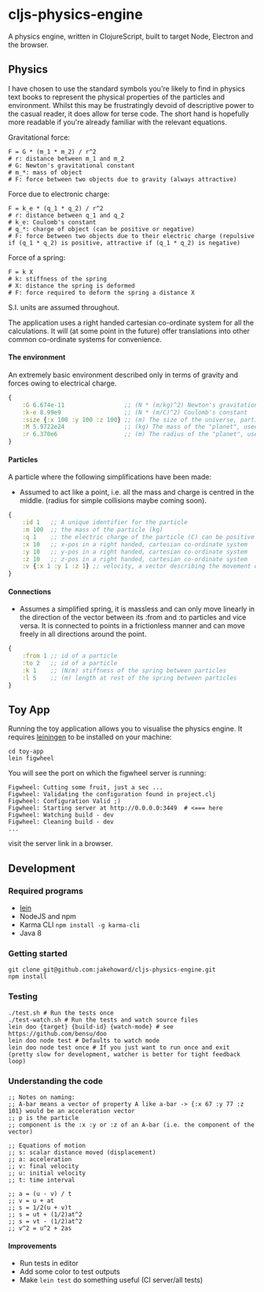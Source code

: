 # cljs-physics-engine

A physics engine, written in ClojureScript, built to target Node, Electron and the browser.

## Physics

I have chosen to use the standard symbols you're likely to find in physics text books to represent the physical properties of the particles and environment. Whilst this may be frustratingly devoid of descriptive power to the casual reader, it does allow for terse code. The short hand is hopefully more readable if you're already familiar with the relevant equations.

Gravitational force:

```
F = G * (m_1 * m_2) / r^2
# r: distance between m_1 and m_2
# G: Newton's gravitational constant
# m_*: mass of object
# F: force between two objects due to gravity (always attractive)
```

Force due to electronic charge:

```
F = k_e * (q_1 * q_2) / r^2
# r: distance between q_1 and q_2
# k_e: Coulomb's constant
# q_*: charge of object (can be positive or negative)
# F: force between two objects due to their electric charge (repulsive if (q_1 * q_2) is positive, attractive if (q_1 * q_2) is negative)
```

Force of a spring:

```
F = k X
# k: stiffness of the spring
# X: distance the spring is deformed
# F: force required to deform the spring a distance X
```

S.I. units are assumed throughout.

The application uses a right handed cartesian co-ordinate system for all the calculations. It will (at some point in the future) offer translations into other common co-ordinate systems for convenience.

#### The environment

An extremely basic environment described only in terms of gravity and forces owing to electrical charge.

```Clojure
{
    :G 6.674e-11                 ;; (N * (m/kg)^2) Newton's gravitational constant
    :k-e 8.99e9                  ;; (N * (m/C)^2) Coulomb's constant
    :size {:x 100 :y 100 :z 100} ;; (m) The size of the universe, particles aren't allowed to live outside this box, they hit an invisible, immovable wall if they try.
    :M 5.9722e24                 ;; (kg) The mass of the "planet", used to define a downward force applied to all particles
    :r 6.370e6                   ;; (m) The radius of the "planet", used to define a downward force applied to all particles
}
```

#### Particles

A particle where the following simplifications have been made:

- Assumed to act like a point, i.e. all the mass and charge is centred in the middle. (radius for simple collisions maybe coming soon).

```Clojure
{
    :id 1   ;; A unique identifier for the particle
    :m 100  ;; the mass of the particle (kg)
    :q 1    ;; the electric charge of the particle (C) can be positive or negative
    :x 10   ;; x-pos in a right handed, cartesian co-ordinate system
    :y 10   ;; y-pos in a right handed, cartesian co-ordinate system
    :z 10   ;; z-pos in a right handed, cartesian co-ordinate system
    :v {:x 1 :y 1 :z 1} ;; velocity, a vector describing the movement of the particle (m/s)
}
```

#### Connections

- Assumes a simplified spring, it is massless and can only move linearly in the direction of the vector between its :from and :to particles and vice versa. It is connected to points in a frictionless manner and can move freely in all directions around the point.

```Clojure
{
    :from 1 ;; id of a particle
    :to 2   ;; id of a particle
    :k 1    ;; (N/m) stiffness of the spring between particles
    :l 5    ;; (m) length at rest of the spring between particles
}
```

## Toy App

Running the toy application allows you to visualise the physics engine. It requires [leiningen](https://leiningen.org/) to be installed on your machine:

```
cd toy-app
lein figwheel
```

You will see the port on which the figwheel server is running:

```
Figwheel: Cutting some fruit, just a sec ...
Figwheel: Validating the configuration found in project.clj
Figwheel: Configuration Valid ;)
Figwheel: Starting server at http://0.0.0.0:3449  # <=== here
Figwheel: Watching build - dev
Figwheel: Cleaning build - dev
...
```

visit the server link in a browser.

## Development

### Required programs

- [lein](https://leiningen.org/)
- NodeJS and npm
- Karma CLI `npm install -g karma-cli`
- Java 8

### Getting started

```
git clone git@github.com:jakehoward/cljs-physics-engine.git
npm install
```

### Testing

```
./test.sh # Run the tests once
./test-watch.sh # Run the tests and watch source files
lein doo {target} {build-id} {watch-mode} # see https://github.com/bensu/doo
lein doo node test # Defaults to watch mode
lein doo node test once # If you just want to run once and exit (pretty slow for development, watcher is better for tight feedback loop)
```

### Understanding the code

```
;; Notes on naming:
;; A-bar means a vector of property A like a-bar -> {:x 67 :y 77 :z 101} would be an acceleration vector
;; p is the particle
;; component is the :x :y or :z of an A-bar (i.e. the component of the vector)

;; Equations of motion
;; s: scalar distance moved (displacement)
;; a: acceleration
;; v: final velocity
;; u: initial velocity
;; t: time interval

;; a = (u - v) / t
;; v = u + at
;; s = 1/2(u + v)t
;; s = ut + (1/2)at^2
;; s = vt - (1/2)at^2
;; v^2 = u^2 + 2as
```

#### Improvements

- Run tests in editor
- Add some color to test outputs
- Make `lein test` do something useful (CI server/all tests)
